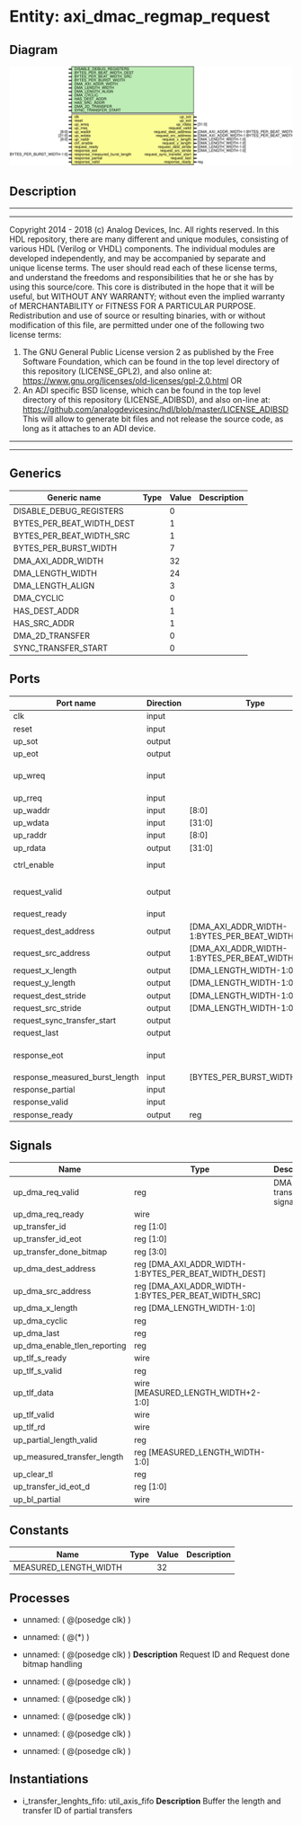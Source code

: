 # Entity: axi_dmac_regmap_request

## Diagram

![Diagram](axi_dmac_regmap_request.svg "Diagram")
## Description

***************************************************************************
 ***************************************************************************
 Copyright 2014 - 2018 (c) Analog Devices, Inc. All rights reserved.
 In this HDL repository, there are many different and unique modules, consisting
 of various HDL (Verilog or VHDL) components. The individual modules are
 developed independently, and may be accompanied by separate and unique license
 terms.
 The user should read each of these license terms, and understand the
 freedoms and responsibilities that he or she has by using this source/core.
 This core is distributed in the hope that it will be useful, but WITHOUT ANY
 WARRANTY; without even the implied warranty of MERCHANTABILITY or FITNESS FOR
 A PARTICULAR PURPOSE.
 Redistribution and use of source or resulting binaries, with or without modification
 of this file, are permitted under one of the following two license terms:
   1. The GNU General Public License version 2 as published by the
      Free Software Foundation, which can be found in the top level directory
      of this repository (LICENSE_GPL2), and also online at:
      <https://www.gnu.org/licenses/old-licenses/gpl-2.0.html>
 OR
   2. An ADI specific BSD license, which can be found in the top level directory
      of this repository (LICENSE_ADIBSD), and also on-line at:
      https://github.com/analogdevicesinc/hdl/blob/master/LICENSE_ADIBSD
      This will allow to generate bit files and not release the source code,
      as long as it attaches to an ADI device.
 ***************************************************************************
 ***************************************************************************
 
## Generics

| Generic name              | Type | Value | Description |
| ------------------------- | ---- | ----- | ----------- |
| DISABLE_DEBUG_REGISTERS   |      | 0     |             |
| BYTES_PER_BEAT_WIDTH_DEST |      | 1     |             |
| BYTES_PER_BEAT_WIDTH_SRC  |      | 1     |             |
| BYTES_PER_BURST_WIDTH     |      | 7     |             |
| DMA_AXI_ADDR_WIDTH        |      | 32    |             |
| DMA_LENGTH_WIDTH          |      | 24    |             |
| DMA_LENGTH_ALIGN          |      | 3     |             |
| DMA_CYCLIC                |      | 0     |             |
| HAS_DEST_ADDR             |      | 1     |             |
| HAS_SRC_ADDR              |      | 1     |             |
| DMA_2D_TRANSFER           |      | 0     |             |
| SYNC_TRANSFER_START       |      | 0     |             |
## Ports

| Port name                      | Direction | Type                                             | Description            |
| ------------------------------ | --------- | ------------------------------------------------ | ---------------------- |
| clk                            | input     |                                                  |                        |
| reset                          | input     |                                                  |                        |
| up_sot                         | output    |                                                  | Interrupts             |
| up_eot                         | output    |                                                  |                        |
| up_wreq                        | input     |                                                  | Register map interface |
| up_rreq                        | input     |                                                  |                        |
| up_waddr                       | input     | [8:0]                                            |                        |
| up_wdata                       | input     | [31:0]                                           |                        |
| up_raddr                       | input     | [8:0]                                            |                        |
| up_rdata                       | output    | [31:0]                                           |                        |
| ctrl_enable                    | input     |                                                  | Control interface      |
| request_valid                  | output    |                                                  | DMA request interface  |
| request_ready                  | input     |                                                  |                        |
| request_dest_address           | output    | [DMA_AXI_ADDR_WIDTH-1:BYTES_PER_BEAT_WIDTH_DEST] |                        |
| request_src_address            | output    | [DMA_AXI_ADDR_WIDTH-1:BYTES_PER_BEAT_WIDTH_SRC]  |                        |
| request_x_length               | output    | [DMA_LENGTH_WIDTH-1:0]                           |                        |
| request_y_length               | output    | [DMA_LENGTH_WIDTH-1:0]                           |                        |
| request_dest_stride            | output    | [DMA_LENGTH_WIDTH-1:0]                           |                        |
| request_src_stride             | output    | [DMA_LENGTH_WIDTH-1:0]                           |                        |
| request_sync_transfer_start    | output    |                                                  |                        |
| request_last                   | output    |                                                  |                        |
| response_eot                   | input     |                                                  | DMA response interface |
| response_measured_burst_length | input     | [BYTES_PER_BURST_WIDTH-1:0]                      |                        |
| response_partial               | input     |                                                  |                        |
| response_valid                 | input     |                                                  |                        |
| response_ready                 | output    | reg                                              |                        |
## Signals

| Name                         | Type                                                 | Description           |
| ---------------------------- | ---------------------------------------------------- | --------------------- |
| up_dma_req_valid             | reg                                                  | DMA transfer signals  |
| up_dma_req_ready             | wire                                                 |                       |
| up_transfer_id               | reg [1:0]                                            |                       |
| up_transfer_id_eot           | reg [1:0]                                            |                       |
| up_transfer_done_bitmap      | reg [3:0]                                            |                       |
| up_dma_dest_address          | reg [DMA_AXI_ADDR_WIDTH-1:BYTES_PER_BEAT_WIDTH_DEST] |                       |
| up_dma_src_address           | reg [DMA_AXI_ADDR_WIDTH-1:BYTES_PER_BEAT_WIDTH_SRC]  |                       |
| up_dma_x_length              | reg [DMA_LENGTH_WIDTH-1:0]                           |                       |
| up_dma_cyclic                | reg                                                  |                       |
| up_dma_last                  | reg                                                  |                       |
| up_dma_enable_tlen_reporting | reg                                                  |                       |
| up_tlf_s_ready               | wire                                                 |                       |
| up_tlf_s_valid               | reg                                                  |                       |
| up_tlf_data                  | wire [MEASURED_LENGTH_WIDTH+2-1:0]                   |                       |
| up_tlf_valid                 | wire                                                 |                       |
| up_tlf_rd                    | wire                                                 |                       |
| up_partial_length_valid      | reg                                                  |                       |
| up_measured_transfer_length  | reg [MEASURED_LENGTH_WIDTH-1:0]                      |                       |
| up_clear_tl                  | reg                                                  |                       |
| up_transfer_id_eot_d         | reg [1:0]                                            |                       |
| up_bl_partial                | wire                                                 |                       |
## Constants

| Name                  | Type | Value | Description |
| --------------------- | ---- | ----- | ----------- |
| MEASURED_LENGTH_WIDTH |      | 32    |             |
## Processes
- unnamed: ( @(posedge clk) )
- unnamed: ( @(*) )
- unnamed: ( @(posedge clk) )
**Description**
Request ID and Request done bitmap handling

- unnamed: ( @(posedge clk) )
- unnamed: ( @(posedge clk) )
- unnamed: ( @(posedge clk) )
- unnamed: ( @(posedge clk) )
- unnamed: ( @(posedge clk) )
## Instantiations

- i_transfer_lenghts_fifo: util_axis_fifo
**Description**
Buffer the length and transfer ID of partial transfers

